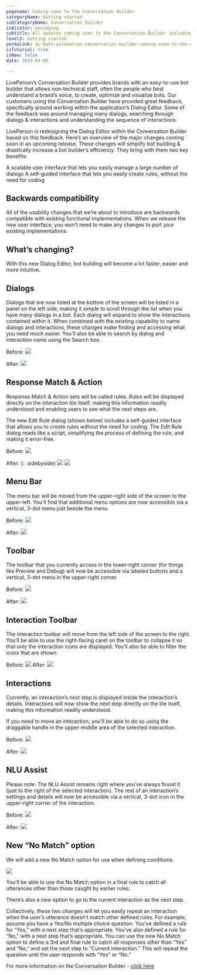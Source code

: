 ```yaml
---
pagename: Coming soon to the Conversation Builder
categoryName: Getting started
subCategoryName: Conversation Builder
indicator: messaging
subtitle: All updates coming soon to the Conversation Builder including the enhanced dialog editor
level3: Getting started
permalink: ai-bots-automation-conversation-builder-coming-soon-to-the-conversation-builder.html
isTutorial: true
isNew: false
date: 2020-04-06

---
```


LivePerson’s Conversation Builder provides brands with an easy-to-use bot builder that allows non-technical staff, often the people who best understand a brand’s voice, to create, optimize and visualize bots.
Our customers using the Conversation Builder have provided great feedback, specifically around working within the application’s Dialog Editor. Some of the feedback was around managing many dialogs, searching through dialogs & interactions and understanding the sequence of interactions.

LivePerson is redesigning the Dialog Editor within the Conversation Builder based on this feedback. Here’s an overview of the major changes coming soon in an upcoming release. These changes will simplify bot building & drastically increase a bot builder’s efficiency. They bring with them two key benefits:

A scalable user interface that lets you easily manage a large number of dialogs
A self-guided interface that lets you easily create rules, without the need for coding

## Backwards compatibility

All of the usability changes that we’re about to introduce are backwards compatible with existing functional implementations. When we release the new user interface, you won’t need to make any changes to port your existing implementations. 

## What’s changing? 
With this new Dialog Editor, bot building will become a lot faster, easier and more intuitive.

## Dialogs
Dialogs that are now listed at the bottom of the screen will be listed in a panel on the left side, making it simple to scroll through the list when you have many dialogs in a bot. Each dialog will expand to show the interactions contained within it. When combined with the existing capability to name dialogs and interactions, these changes make finding and accessing what you need much easier. You’ll also be able to search by dialog and interaction name using the Search box.

Before:
![](/img/CSCB1.png)

After:
![](/img/CSCB2.png)

## Response Match & Action 
Response Match & Action sets will be called rules. Rules will be displayed directly on the interaction tile itself, making this information readily understood and enabling users to see what the next steps are.

The new Edit Rule dialog (shown below) includes a self-guided interface that allows you  to create rules without the need for coding. The Edit Rule dialog reads like a script, simplifying the process of defining the rule, and making it error-free.

Before:
![](/img/CSCB3.png)

After:
{: .sidebyside}
![](/img/CSCB4.png)
![](/img/CSCB5.png)

## Menu Bar
The menu bar will be moved from the upper-right side of the screen to the upper-left. You’ll find that additional menu options are now accessible via a vertical, 3-dot menu just beside the menu.

Before:
![](/img/CSCB6.png)

After:
![](/img/CSCB7.png)

## Toolbar
The toolbar that you currently access in the lower-right corner (for things like Preview and Debug) will now be accessible via labeled buttons and a vertical, 3-dot menu in the upper-right corner.

Before:
![](/img/CSCB8.png)

After:
![](/img/CSCB9.png)

## Interaction Toolbar
The interaction toolbar will move from the left side of the screen to the right. You’ll be able to use the right-facing caret on the toolbar to collapse it so that only the interaction icons are displayed. You’ll also be able to filter the icons that are shown.

Before:
![](/img/CSCB10.png)
After:
![](/img/CSCB11.png)

## Interactions
Currently, an interaction’s next step is displayed inside the interaction’s details. Interactions will now show the next step directly on the tile itself, making this information readily understood. 

If you need to move an interaction, you’ll be able to do so using the draggable handle in the upper-middle area of the selected interaction.

Before: 
![](/img/CSCB12.png)

After:
![](/img/CSCB13.png)

## NLU Assist
Please note: The NLU Assist remains right where you’ve always found it (just to the right of the selected interaction). The rest of an interaction’s settings and details will now be accessible via a vertical, 3-dot icon in the upper-right corner of the interaction.

Before: 
![](/img/CSCB14.png)

After:
![](/img/CSCB15.png)

## New “No Match” option
We will add a new No Match option for use when defining conditions.

![](/img/CSCB16.png)

You’ll be able to use the No Match option in a final rule to catch all utterances other than those caught by earlier rules.

There’s also a new option to go to the current interaction as the next step.

Collectively, these two changes will let you easily repeat an interaction when the user’s utterance doesn’t match other defined rules. For example, assume you have a Yes/No multiple choice question. You’ve defined a rule for “Yes,” with a next step that’s appropriate. You’ve also defined a rule for “No,” with a next step that’s appropriate. You can use the new No Match option to define a 3rd and final rule to catch all responses other than “Yes” and “No,” and set the next step to “Current interaction.” This will repeat the question until the user responds with “Yes” or “No.”

For more information on the Conversation Builder - [click here](https://knowledge.liveperson.com/ai-bots-automation-conversation-builder-conversation-builder-overview.html)

